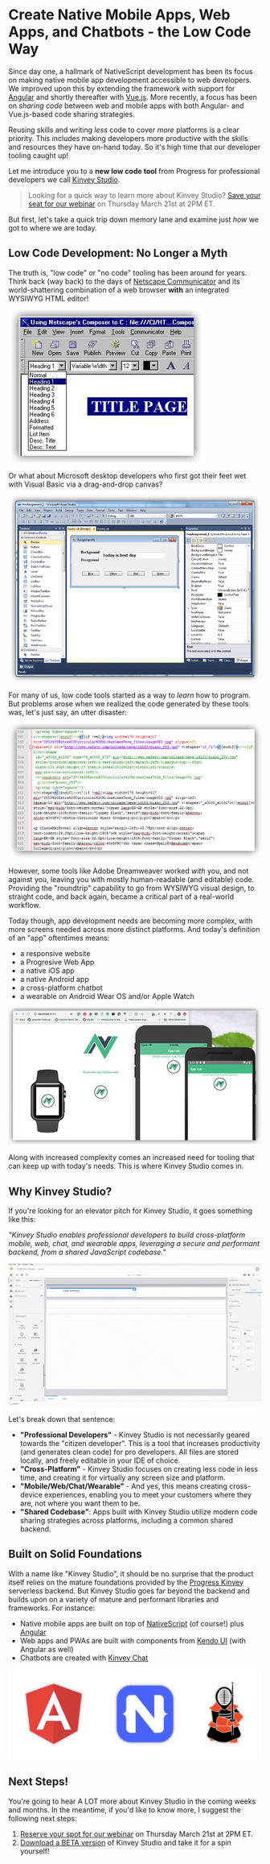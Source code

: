 # Create Native Mobile Apps, Web Apps, and Chatbots - the Low Code Way

Since day one, a hallmark of NativeScript development has been its focus on making native mobile app development accessible to web developers. We improved upon this by extending the framework with support for [Angular](https://www.nativescript.org/nativescript-is-how-you-build-native-mobile-apps-with-angular) and shortly thereafter with [Vue.js](https://www.nativescript.org/vue). More recently, a focus has been on *sharing code* between web and mobile apps with both Angular- and Vue.js-based code sharing strategies.

Reusing skills and writing *less* code to cover *more* platforms is a clear priority. This includes making developers more productive with the skills and resources they have on-hand today. So it's high time that our developer tooling caught up!

Let me introduce you to a **new low code tool** from Progress for professional developers we call [Kinvey Studio](https://www.progress.com/kinvey/studio).

> Looking for a quick way to learn more about Kinvey Studio? [Save your seat for our webinar](https://www.progress.com/campaigns/kinvey/webinar-kinvey-studio) on Thursday March 21st at 2PM ET.

But first, let's take a quick trip down memory lane and examine just *how* we got to where we are today.

## Low Code Development: No Longer a Myth

The truth is, "low code" or "no code" tooling has been around for years. Think back (way back) to the days of [Netscape Communicator](https://en.wikipedia.org/wiki/Netscape_Communicator) and its world-shattering combination of a web browser **with** an integrated WYSIWYG HTML editor!

![netscape composer](composer.png)

Or what about Microsoft desktop developers who first got their feet wet with Visual Basic via a drag-and-drop canvas?

![visual basic](vb.png)

For many of us, low code tools started as a way to *learn* how to program. But problems arose when we realized the code generated by these tools was, let's just say, an utter disaster:

![ugly generated code](generated-code.png)

However, some tools like Adobe Dreamweaver worked *with* you, and not against you, leaving you with mostly human-readable (and editable) code. Providing the "roundtrip" capability to go from WYSIWYG visual design, to straight code, and back again, became a critical part of a real-world workflow.

Today though, app development needs are becoming more complex, with more screens needed across more distinct platforms. And today's definition of an "app" oftentimes means:

- a responsive website
- a Progresive Web App
- a native iOS app
- a native Android app
- a cross-platform chatbot
- a wearable on Android Wear OS and/or Apple Watch

![multiple devices](multiple-devices.png)

Along with increased complexity comes an increased need for tooling that can keep up with today's needs. This is where Kinvey Studio comes in.

## Why Kinvey Studio?

If you're looking for an elevator pitch for Kinvey Studio, it goes something like this:

*"Kinvey Studio enables professional developers to build cross-platform mobile, web, chat, and wearable apps, leveraging a secure and performant backend, from a shared JavaScript codebase."*

![kinvey studio](kinvey-studio-web.gif)

Let's break down that sentence:

- **"Professional Developers"** - Kinvey Studio is not necessarily geared towards the "citizen developer". This is a tool that increases productivity (and generates clean code) for pro developers. All files are stored locally, and freely editable in your IDE of choice.
- **"Cross-Platform"** - Kinvey Studio focuses on creating less code in less time, and creating it for virtually any screen size and platform.
- **"Mobile/Web/Chat/Wearable"** - And yes, this means creating cross-device experiences, enabling you to meet your customers where they are, not where you want them to be.
- **"Shared Codebase"**: Apps built with Kinvey Studio utilize modern code sharing strategies across platforms, including a common shared backend.

## Built on Solid Foundations

With a name like "Kinvey Studio", it should be no surprise that the product itself relies on the mature foundations provided by the [Progress Kinvey](https://www.progress.com/kinvey/) serverless backend. But Kinvey Studio goes far beyond the backend and builds upon on a variety of mature and performant libraries and frameworks. For instance:

- Native mobile apps are built on top of [NativeScript](https://www.nativescript.org/) (of course!) plus [Angular](https://angular.io/)
- Web apps and PWAs are built with components from [Kendo UI](https://www.telerik.com/kendo-ui) (with Angular as well)
- Chatbots are created with [Kinvey Chat](https://www.progress.com/kinvey/chat)

![kinvey studio component logos](logos.png)

## Next Steps!

You're going to hear A LOT more about Kinvey Studio in the coming weeks and months. In the meantime, if you'd like to know more, I suggest the following next steps:

1. [Reserve your spot for our webinar](https://www.progress.com/campaigns/kinvey/webinar-kinvey-studio) on Thursday March 21st at 2PM ET.
2. [Download a BETA version](https://www.progress.com/kinvey/studio) of Kinvey Studio and take it for a spin yourself!